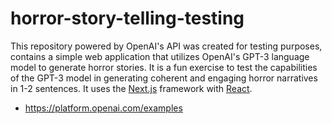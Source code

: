 # horror-story-telling-testing

This repository powered by OpenAI's API was created for testing purposes, contains a simple web application that utilizes OpenAI's GPT-3 language model to generate horror stories. It is a fun exercise to test the capabilities of the GPT-3 model in generating coherent and engaging horror narratives in 1-2 sentences. It uses the [Next.js](https://nextjs.org/) framework with [React](https://reactjs.org/).

- https://platform.openai.com/examples
